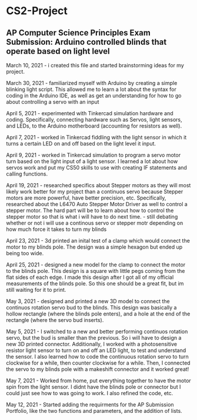 # CS2-Project
## AP Computer Science Principles Exam Submission: Arduino controlled blinds that operate based on light level

March 10, 2021 - i created this file and started brainstorming ideas for my project. 

March 30, 2021 - familiarized myself with Arduino by creating a simple blinking light script. This allowed me to learn a lot about the syntax for coding in the Arduino IDE, as well as get an understanding for how to go about controlling a servo with an input

April 5, 2021 - experimented with Tinkercad simulation hardware and coding. Specifically, connecting hardware such as Servos, light sensors, and LEDs, to the Arduino motherboard (accounting for resistors as well).

April 7, 2021 - worked in Tinkercad fiddling with the light sensor in which it turns a certain LED on and off based on the light level it input. 

April 9, 2021 - worked in Tinkercad simulation to program a servo motor turn based on the light input of a light sensor. I learned a lot about how servos work and put my CS50 skills to use with creating IF statements and calling functions.

April 19, 2021 - researched specifics about Stepper motors as they will most likely work better for my project than a continuos servo because Stepper motors are more powerful, have better precision, etc. Specifically, researched about the L6470 Auto Stepper Motor Driver as well to control a stepper motor. The hard part will be to learn about how to control the stepper motor so that is what i will have to do next time. 
        - still debating whether or not i will use a continous servo or stepper motr depending on how much force it takes to turn my blinds

April 23, 2021 - 3d printed an inital test of a clamp which would connect the motor to my blinds pole. The design was a simple hexagon but ended up being too wide. 

April 25, 2021 - designed a new model for the clamp to connect the motor to the blinds pole. This design is a square with little pegs coming from the flat sides of each edge. I made this design after I got all of my official measurements of the blinds pole. So this one should be a great fit, but im still waiting for it to print.

May 3, 2021 - designed and printed a new 3D model to connect the continuos rotation servo bud to the blinds. This design was basically a hollow rectangle (where the blinds pole enters), and a hole at the end of the rectangle (where the servo bud inserts).

May 5, 2021 - I switched to a new and better performing continuos rotation servo, but the bud is smaller than the previous. So i will have to design a new 3D printed connector. Additionally, I worked with a photosensitive resistor light sensor to turn on and off an LED light, to test and understand the sensor. I also learned how to code the continuous rotation servo to turn clockwise for a while, then counter clockwise for a while. Then, I connected the servo to my blinds pole with a makeshift connector and it worked great!

May 7, 2021 - Worked from home, put everything together to have the motor spin from the light sensor. I didnt have the blinds pole or connector but I could just see how to was going to work. I also refined the code, etc.

May 12, 2021 - Started adding the requirments for the AP Submission Portfolio, like the two functions and parameters, and the addition of lists.


